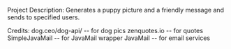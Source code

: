 Project Description:
Generates a puppy picture and a friendly message and sends to specified users.

Credits:
dog.ceo/dog-api/ -- for dog pics
zenquotes.io -- for quotes
SimpleJavaMail -- for JavaMail wrapper
JavaMail -- for email services
